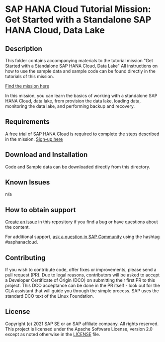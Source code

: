 # SAP HANA Cloud Tutorial Mission: Get Started with a Standalone SAP HANA Cloud, Data Lake

## Description
This folder contains accompanying materials to the tutorial mission "Get Started with a Standalone SAP HANA Cloud, Data Lake"
All instructions on how to use the sample data and sample code can be found directly in the tutorials of this mission.

[Find the mission here](https://developers.sap.com/mission.hana-cloud-data-lake-get-started.html)

In this mission, you can learn the basics of working with a standalone SAP HANA Cloud, data lake, from provision the data lake, loading data, monitoring the data lake, and performing backup and recovery.

## Requirements 
A free trial of SAP HANA Cloud is required to complete the steps described in the mission. 
[Sign-up here](https://www.sap.com/cmp/td/sap-hana-cloud-trial.html)

## Download and Installation
Code and Sample data can be downloaded directly from this directory.

## Known Issues
n/a

## How to obtain support

[Create an issue](https://github.com/SAP-samples/<repository-name>/issues) in this repository if you find a bug or have questions about the content.
 
For additional support, [ask a question in SAP Community](https://answers.sap.com/questions/ask.html) using the hashtag #saphanacloud.

## Contributing
If you wish to contribute code, offer fixes or improvements, please send a pull request (PR). Due to legal reasons, contributors will be asked to accept a Developer Certificate of Origin (DCO) on submitting their first PR to this project. This DCO acceptance can be done in the PR itself - look out for the CLA assistant that will guide you through the simple process. SAP uses the standard DCO text of the Linux Foundation.

## License
Copyright (c) 2021 SAP SE or an SAP affiliate company. All rights reserved. This project is licensed under the Apache Software License, version 2.0 except as noted otherwise in the [LICENSE](LICENSES/Apache-2.0.txt) file.
